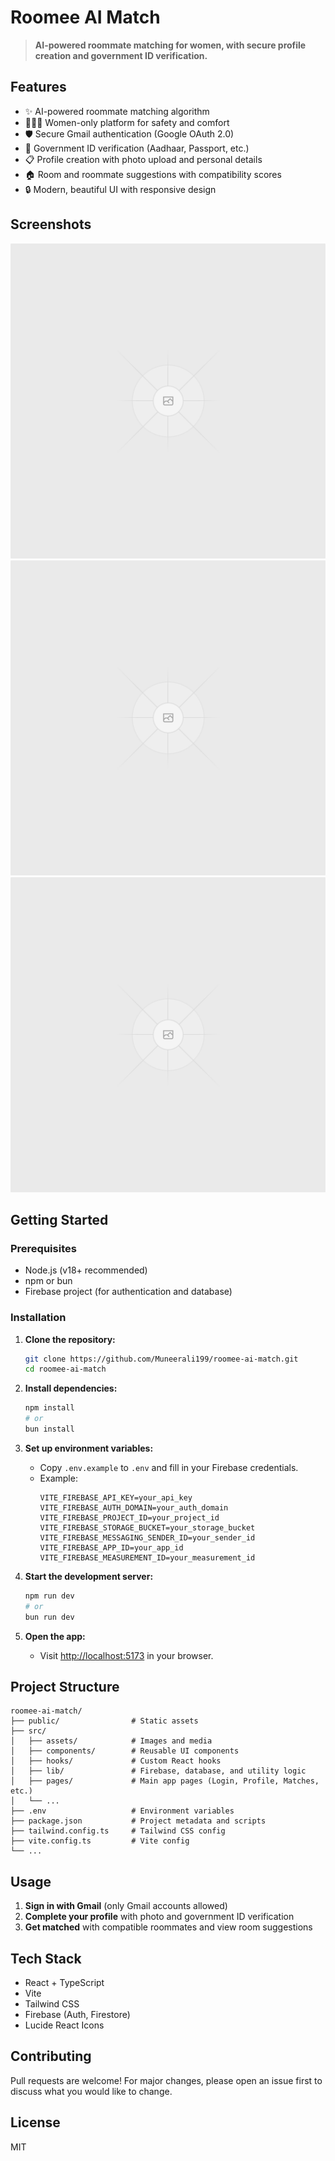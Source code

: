 # Roomee AI Match

> **AI-powered roommate matching for women, with secure profile creation and government ID verification.**

## Features

- ✨ AI-powered roommate matching algorithm
- 👩‍🤝‍👩 Women-only platform for safety and comfort
- 🛡️ Secure Gmail authentication (Google OAuth 2.0)
- 🪪 Government ID verification (Aadhaar, Passport, etc.)
- 📋 Profile creation with photo upload and personal details
- 🏠 Room and roommate suggestions with compatibility scores
- 🔒 Modern, beautiful UI with responsive design

## Screenshots

![Login Page](public/placeholder.svg)
![Profile Creation](public/placeholder.svg)
![Matches Page](public/placeholder.svg)

## Getting Started

### Prerequisites

- Node.js (v18+ recommended)
- npm or bun
- Firebase project (for authentication and database)

### Installation

1. **Clone the repository:**
   ```sh
   git clone https://github.com/Muneerali199/roomee-ai-match.git
   cd roomee-ai-match
   ```

2. **Install dependencies:**
   ```sh
   npm install
   # or
   bun install
   ```

3. **Set up environment variables:**
   - Copy `.env.example` to `.env` and fill in your Firebase credentials.
   - Example:
     ```env
     VITE_FIREBASE_API_KEY=your_api_key
     VITE_FIREBASE_AUTH_DOMAIN=your_auth_domain
     VITE_FIREBASE_PROJECT_ID=your_project_id
     VITE_FIREBASE_STORAGE_BUCKET=your_storage_bucket
     VITE_FIREBASE_MESSAGING_SENDER_ID=your_sender_id
     VITE_FIREBASE_APP_ID=your_app_id
     VITE_FIREBASE_MEASUREMENT_ID=your_measurement_id
     ```

4. **Start the development server:**
   ```sh
   npm run dev
   # or
   bun run dev
   ```

5. **Open the app:**
   - Visit [http://localhost:5173](http://localhost:5173) in your browser.

## Project Structure

```
roomee-ai-match/
├── public/                # Static assets
├── src/
│   ├── assets/            # Images and media
│   ├── components/        # Reusable UI components
│   ├── hooks/             # Custom React hooks
│   ├── lib/               # Firebase, database, and utility logic
│   ├── pages/             # Main app pages (Login, Profile, Matches, etc.)
│   └── ...
├── .env                   # Environment variables
├── package.json           # Project metadata and scripts
├── tailwind.config.ts     # Tailwind CSS config
├── vite.config.ts         # Vite config
└── ...
```

## Usage

1. **Sign in with Gmail** (only Gmail accounts allowed)
2. **Complete your profile** with photo and government ID verification
3. **Get matched** with compatible roommates and view room suggestions

## Tech Stack

- React + TypeScript
- Vite
- Tailwind CSS
- Firebase (Auth, Firestore)
- Lucide React Icons

## Contributing

Pull requests are welcome! For major changes, please open an issue first to discuss what you would like to change.

## License

MIT
